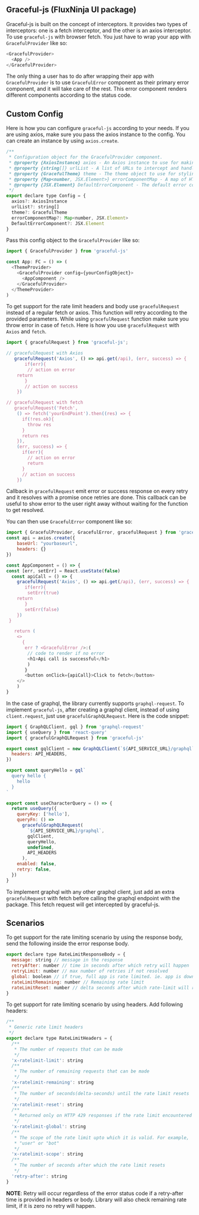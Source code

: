 ## Graceful-js (FluxNinja UI package)

Graceful-js is built on the concept of interceptors. It provides two types of interceptors: one is a fetch interceptor, and the other is an axios interceptor.
To use `graceful-js` with browser fetch. You just have to wrap your app with `GracefulProvider` like so:

```javascript
<GracefulProvider>
  <App />
</GracefulProvider>
```

The only thing a user has to do after wrapping their app with `GracefulProvider` is to use `GracefulError` component as their primary error component, and it will take care of the rest. This error component renders different components according to the status code.

## Custom Config

Here is how you can configure `graceful-js` according to your needs. If you are using axios, make sure you pass the axios instance to the config. You can create an instance by using `axios.create`.

```javascript
/**
 * Configuration object for the GracefulProvider component.
 * @property {AxiosInstance} axios - An Axios instance to use for making HTTP requests.
 * @property {string[]} urlList - A list of URLs to intercept and handle gracefully.
 * @property {GracefulTheme} theme - The theme object to use for styling the error components.
 * @property {Map<number, JSX.Element>} errorComponentMap - A map of HTTP status codes to custom error components to render for each code.
 * @property {JSX.Element} DefaultErrorComponent - The default error component to render if no custom component is provided for a given status code.
 */
export declare type Config = {
  axios?: AxiosInstance
  urlList?: string[]
  theme?: GracefulTheme
  errorComponentMap?: Map<number, JSX.Element>
  DefaultErrorComponent?: JSX.Element
}
```

Pass this config object to the `GracefulProvider` like so:

```javascript
import { GracefulProvider } from 'graceful-js'

const App: FC = () => (
  <ThemeProvider>
    <GracefulProvider config={yourConfigObject}>
      <AppComponent />
    </GracefulProvider>
  </ThemeProvider>
)
```

To get support for the rate limit headers and body use `gracefulRequest` instead of a regular fetch or axios. This function will retry according to the provided parameters. While using `gracefulRequest` function make sure you throw error in case of `fetch`. Here is how you use `gracefulRequest` with `Axios` and `fetch`.

```javascript
import { gracefulRequest } from 'graceful-js';

// gracefulRequest with Axios
   gracefulRequest('Axios', () => api.get(/api), (err, success) => {
       if(err){
       	// action on error
	return
       }
       // action on success
    })

// gracefulRequest with fetch
   gracefulRequest('Fetch',
    () => fetch('yourEndPoint').then((res) => {
      if(!res.ok){
        throw res
      }
      return res
    }),
    (err, success) => {
      if(err){
        // action on error
        return
      }
      // action on success
    })
```

Callback in `gracefulRequest` emit error or success response on every retry and it resolves with a promise once retries are done. This callback can be useful to show error to the user right away without waiting for the function to get resolved.

You can then use `GracefulError` component like so:

```javascript
import { GracefulProvider, GracefulError, gracefulRequest } from 'graceful-js';
const api = axios.create({
	baseUrl: "yourbaseurl",
	headers: {}
})

const AppComponent = () => {
const [err, setErr] = React.useState(false)
  const apiCall = () => {
    gracefulRequest('Axios', () => api.get(/api), (err, success) => {
       if(err){
       	setErr(true)
	return
       }
       setErr(false)
    })
 }

   return (
	<>
	  {
	   err ? <GracefulError />:(
		// code to render if no error
		<h1>Api call is successful</h1>
		)
	   }
	   <button onClick={apiCall}>Click to fetch</button>
	</>
	)
}
```

In the case of graphql, the library currently supports `graphql-request`. To implement `graceful-js`, after creating a graphql client, instead of using `client.request`, just use `gracefulGraphQLRequest`. Here is the code snippet:

```javascript
import { GraphQLClient, gql } from 'graphql-request'
import { useQuery } from 'react-query'
import { gracefulGraphQLRequest } from 'graceful-js'

export const gqlClient = new GraphQLClient(`${API_SERVICE_URL}/graphql`, {
  headers: API_HEADERS,
})

export const queryHello = gql`
  query hello {
    hello
  }
`

export const useCharacterQuery = () => {
  return useQuery({
    queryKey: ['hello'],
    queryFn: () =>
      gracefulGraphQLRequest(
        `${API_SERVICE_URL}/graphql`,
        gqlClient,
        queryHello,
        undefined,
        API_HEADERS
      ),
    enabled: false,
    retry: false,
  })
}
```

To implement graphql with any other graphql client, just add an extra `gracefulRequest` with fetch before calling the graphql endpoint with the package. This fetch request will get intercepted by graceful-js.

## Scenarios

To get support for the rate limiting scenario by using the response body, send the following inside the error response body.

```javascript
export declare type RateLimitResponseBody = {
  message: string // message in the response
  retryAfter: number // time in seconds after which retry will happen
  retryLimit: number // max number of retries if not resolved
  global: boolean // if true, full app is rate limited. ie. app is down
  rateLimitRemaining: number // Remaining rate limit
  rateLimitReset: number // delta seconds after which rate-limit will reset
}
```

To get support for rate limiting scenario by using headers. Add following headers:

```javascript
/**
 * Generic rate limit headers
 */
export declare type RateLimitHeaders = {
  /**
   * The number of requests that can be made
   */
  'x-ratelimit-limit': string
  /**
   * The number of remaining requests that can be made
   */
  'x-ratelimit-remaining': string
  /**
   * The number of seconds(delta-seconds) until the rate limit resets
   */
  'x-ratelimit-reset': string
  /**
   * Returned only on HTTP 429 responses if the rate limit encountered is the global rate limit (not per-route)
   */
  'x-ratelimit-global': string
  /**
   * The scope of the rate limit upto which it is valid. For example,
   * "user" or "bot"
   */
  'x-ratelimit-scope': string
  /**
   * The number of seconds after which the rate limit resets
   */
  'retry-after': string
}
```

**NOTE**: Retry will occur regardless of the error status code if a retry-after time is provided in headers or body. Library will also check remaining rate limit, if it is zero no retry will happen.
